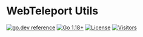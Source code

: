 # WebTeleport Utils

[![go.dev reference](https://img.shields.io/badge/go.dev-reference-007d9c?logo=go&logoColor=white)](https://pkg.go.dev/github.com/webteleport/utils?tab=doc)
[![Go 1.18+](https://img.shields.io/github/go-mod/go-version/webteleport/utils)](https://golang.org/dl/)
[![License](https://img.shields.io/github/license/webteleport/utils?color=%23000&style=flat-round)](https://github.com/webteleport/utils/blob/main/LICENSE)
[![Visitors](https://visitor-badge.glitch.me/badge?page_id=webteleport.utils)](#)
